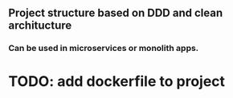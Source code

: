 ## Project structure based on DDD and clean architucture

### Can be used in microservices or monolith apps. 


# TODO: add dockerfile to project
